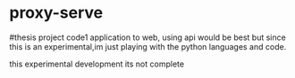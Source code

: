 # proxy-serve

#thesis project code1
application to web, using api would be best but since this is an experimental,im just playing with the python languages and code.

this experimental development its not complete
